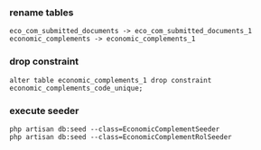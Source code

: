 ### rename tables
```
eco_com_submitted_documents -> eco_com_submitted_documents_1
economic_complements -> economic_complements_1
```
### drop constraint
```
alter table economic_complements_1 drop constraint  economic_complements_code_unique;
```
### execute seeder
```
php artisan db:seed --class=EconomicComplementSeeder
php artisan db:seed --class=EconomicComplementRolSeeder
```
